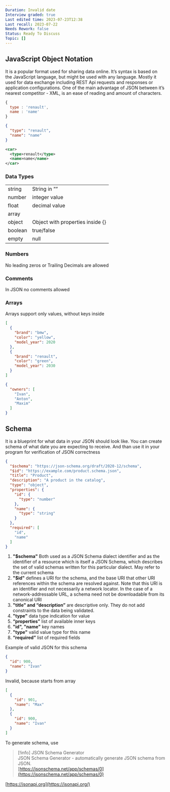 ```yaml
---
Duration: Invalid date
Interview graded: true
Last edited time: 2023-07-23T12:38
Last recall: 2023-07-22
Needs Rework: false
Status: Ready To Discuss
Topic: []
---
```

## JavaScript Object Notation

It is a popular format used for sharing data online. It’s syntax is based on the JavaScript language, but might be used with any language. Mostly it used for data exchange including REST Api requests and responses or application configurations. One of the main advantage of JSON between it’s nearest competitor - XML, is an ease of reading and amount of characters.

```JavaScript
{
  type : 'renault',
  name : 'name'
}
```

```JSON
{
  "type": "renault",
  "name": "name"
}
```

```XML
<car>
  <type>renault</type>
  <name>name</name>
</car>
```

### Data Types

|   |   |
|---|---|
|string|String in ””|
|number|integer value|
|float|decimal value|
|array||
|object|Object with properties inside {}|
|boolean|true/false|
|empty|null|

### Numbers

No leading zeros or Trailing Decimals are allowed

### Comments

In JSON no comments allowed

### Arrays

Arrays support only values, without keys inside

```JSON
[
  {
    "brand": "bmw",
    "color": "yellow",
    "model_year": 2020
  },
  {
    "brand": "renault",
    "color": "green",
    "model_year": 2030
  }
]
```

```JSON
{
  "owners": [
    "Ivan",
    "Anton",
    "Maxim"
  ]
}
```

## Schema

It is a blueprint for what data in your JSON should look like. You can create schema of what date you are expecting to receive. And than use it in your program for verification of JSON correctness

  

```JSON
{
  "$schema": "https://json-schema.org/draft/2020-12/schema",
  "$id": "https://example.com/product.schema.json",
  "title": "Product",
  "description": "A product in the catalog",
  "type": "object",
  "properties": {
    "id": {
      "type": "number"
    },
    "name": {
      "type": "string"
    }
  },
  "required": [
    "id",
    "name"
  ]
}
```

1. **"$schema"** Both used as a JSON Schema dialect identifier and as the identifier of a resource which is itself a JSON Schema, which describes the set of valid schemas written for this particular dialect. May refer to the current schema
2. **"$id"** defines a URI for the schema, and the base URI that other URI references within the schema are resolved against. Note that this URI is an identifier and not necessarily a network locator. In the case of a network-addressable URL, a schema need not be downloadable from its canonical URI
3. **"title" and “description”** are descriptive only. They do not add constraints to the data being validated.
4. **"type"** data type indication for value
5. **“properties”** list of available inner keys
6. **"id", "name"** key names
7. **"type"** valid value type for this name
8. **“required”** list of required fields

Example of valid JSON for this schema

```JSON
{
  "id": 900,
  "name": "Ivan"
}
```

Invalid, because starts from array

```JSON
[
  {
    "id": 901,
    "name": "Max"
  },
  {
    "id": 900,
    "name": "Ivan"
  }
]
```

  

To generate schema, use

> [!info] JSON Schema Generator  
> JSON Schema Generator - automatically generate JSON schema from JSON.  
> [https://jsonschema.net/app/schemas/0](https://jsonschema.net/app/schemas/0)


[https://jsonapi.org](https://jsonapi.org/)
